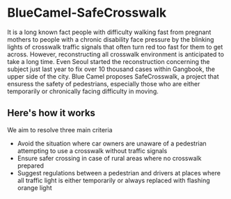 # BlueCamel-SafeCrosswalk

It is a long known fact people with difficulty walking fast from pregnant mothers to people with a chronic disability face pressure by the blinking lights of crosswalk traffic signals that often turn red too fast for them to get across. However, reconstructing all crosswalk environment is anticipated to take a long time. Even Seoul started the reconstruction concerning the subject just last year to fix over 10 thousand cases within Gangbook, the upper side of the city.
Blue Camel proposes SafeCrosswalk, a project that ensuress the safety of pedestrians, especially those who are either temporarily or chronically facing difficulty in moving. 


## Here's how it works

We aim to resolve three main criteria
* Avoid the situation where car owners are unaware of a pedestrian attempting to use a crosswalk without traffic signals
* Ensure safer crossing in case of rural areas where no crosswalk prepared
* Suggest regulations between a pedestrian and drivers at places where all traffic light is either temporarily or always replaced with flashing orange light

